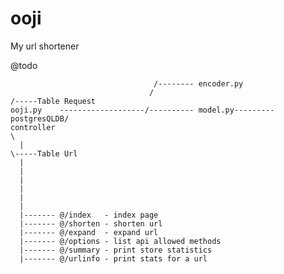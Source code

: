 ooji
====

My url shortener



@todo

                                    /-------- encoder.py
                                   /                                        /-----Table Request
    ooji.py    -------------------/---------- model.py---------postgresQLDB/
    controller                                                             \
      |                                                                     \-----Table Url
      |                              
      |
      |
      |
      |
      |
      |------- @/index   - index page
      |------- @/shorten - shorten url
      |------- @/expand  - expand url
      |------- @/options - list api allowed methods
      |------- @/summary - print store statistics
      |------- @/urlinfo - print stats for a url
